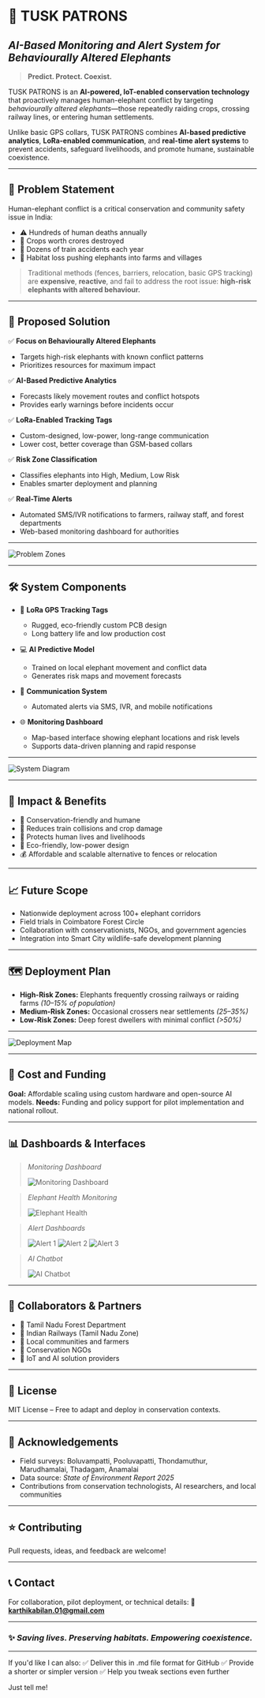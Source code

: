 # 🐘 **TUSK PATRONS**

## *AI-Based Monitoring and Alert System for Behaviourally Altered Elephants*

> **Predict. Protect. Coexist.**

TUSK PATRONS is an **AI-powered, IoT-enabled conservation technology** that proactively manages human-elephant conflict by targeting *behaviourally altered elephants*—those repeatedly raiding crops, crossing railway lines, or entering human settlements.

Unlike basic GPS collars, TUSK PATRONS combines **AI-based predictive analytics**, **LoRa-enabled communication**, and **real-time alert systems** to prevent accidents, safeguard livelihoods, and promote humane, sustainable coexistence.

---

## 📌 **Problem Statement**

Human-elephant conflict is a critical conservation and community safety issue in India:

* ⚠️ Hundreds of human deaths annually
* 🌾 Crops worth crores destroyed
* 🚂 Dozens of train accidents each year
* 🌳 Habitat loss pushing elephants into farms and villages

> Traditional methods (fences, barriers, relocation, basic GPS tracking) are **expensive**, **reactive**, and fail to address the root issue: **high-risk elephants with altered behaviour.**

---

## 🚀 **Proposed Solution**

✅ **Focus on Behaviourally Altered Elephants**

* Targets high-risk elephants with known conflict patterns
* Prioritizes resources for maximum impact

✅ **AI-Based Predictive Analytics**

* Forecasts likely movement routes and conflict hotspots
* Provides early warnings before incidents occur

✅ **LoRa-Enabled Tracking Tags**

* Custom-designed, low-power, long-range communication
* Lower cost, better coverage than GSM-based collars

✅ **Risk Zone Classification**

* Classifies elephants into High, Medium, Low Risk
* Enables smarter deployment and planning

✅ **Real-Time Alerts**

* Automated SMS/IVR notifications to farmers, railway staff, and forest departments
* Web-based monitoring dashboard for authorities

---

![Problem Zones](https://github.com/user-attachments/assets/a3ebe081-f3a6-4de6-b6de-a77303eaf7e8)

---

## 🛠️ **System Components**

* 📡 **LoRa GPS Tracking Tags**

  * Rugged, eco-friendly custom PCB design
  * Long battery life and low production cost

* 💻 **AI Predictive Model**

  * Trained on local elephant movement and conflict data
  * Generates risk maps and movement forecasts

* 📲 **Communication System**

  * Automated alerts via SMS, IVR, and mobile notifications

* 🌐 **Monitoring Dashboard**

  * Map-based interface showing elephant locations and risk levels
  * Supports data-driven planning and rapid response

---

![System Diagram](https://github.com/user-attachments/assets/730b8e2c-8a66-4ca3-b5e3-5573ac923636)

---

## 🌿 **Impact & Benefits**

* 🌱 Conservation-friendly and humane
* 🚨 Reduces train collisions and crop damage
* 👥 Protects human lives and livelihoods
* 🔋 Eco-friendly, low-power design
* 💰 Affordable and scalable alternative to fences or relocation

---

## 📈 **Future Scope**

* Nationwide deployment across 100+ elephant corridors
* Field trials in Coimbatore Forest Circle
* Collaboration with conservationists, NGOs, and government agencies
* Integration into Smart City wildlife-safe development planning

---

## 🗺️ **Deployment Plan**

* **High-Risk Zones:** Elephants frequently crossing railways or raiding farms *(10–15% of population)*
* **Medium-Risk Zones:** Occasional crossers near settlements *(25–35%)*
* **Low-Risk Zones:** Deep forest dwellers with minimal conflict *(>50%)*

---

![Deployment Map](https://github.com/user-attachments/assets/966d4f50-1006-4666-87c9-cbb162b8aa72)

---

## 💸 **Cost and Funding**

**Goal:** Affordable scaling using custom hardware and open-source AI models.
**Needs:** Funding and policy support for pilot implementation and national rollout.

---

## 📊 **Dashboards & Interfaces**

> *Monitoring Dashboard*
>
> ![Monitoring Dashboard](https://github.com/user-attachments/assets/422331d7-6e3d-4248-8dab-70a5512069c0)

> *Elephant Health Monitoring*
>
> ![Elephant Health](https://github.com/user-attachments/assets/bc323cfd-5e7e-45fd-962a-e0d110054480)

> *Alert Dashboards*
>
> ![Alert 1](https://github.com/user-attachments/assets/88cc4259-4f79-494a-9a26-fe046e348758)
> ![Alert 2](https://github.com/user-attachments/assets/ad990ba0-b23f-4dcb-9e5b-d1b1dee77231)
> ![Alert 3](https://github.com/user-attachments/assets/2ce6f306-a21d-4764-a803-bc4ce0ae3b8e)

> *AI Chatbot*
>
> ![AI Chatbot](https://github.com/user-attachments/assets/ca50fb84-703a-4bcb-8285-165cc444832c)

---

## 🤝 **Collaborators & Partners**

* 🌳 Tamil Nadu Forest Department
* 🚂 Indian Railways (Tamil Nadu Zone)
* 👥 Local communities and farmers
* 🌿 Conservation NGOs
* 🔗 IoT and AI solution providers

---

## 📜 **License**

MIT License – Free to adapt and deploy in conservation contexts.

---

## 🙏 **Acknowledgements**

* Field surveys: Boluvampatti, Pooluvapatti, Thondamuthur, Marudhamalai, Thadagam, Anamalai
* Data source: *State of Environment Report 2025*
* Contributions from conservation technologists, AI researchers, and local communities

---

## ⭐ **Contributing**

Pull requests, ideas, and feedback are welcome!

---

## 📞 **Contact**

For collaboration, pilot deployment, or technical details:
📧 **[karthikabilan.01@gmail.com](mailto:karthikabilan.01@gmail.com)**

---

### ✨ *Saving lives. Preserving habitats. Empowering coexistence.*

---

If you'd like I can also:
✅ Deliver this in .md file format for GitHub
✅ Provide a shorter or simpler version
✅ Help you tweak sections even further

Just tell me!
